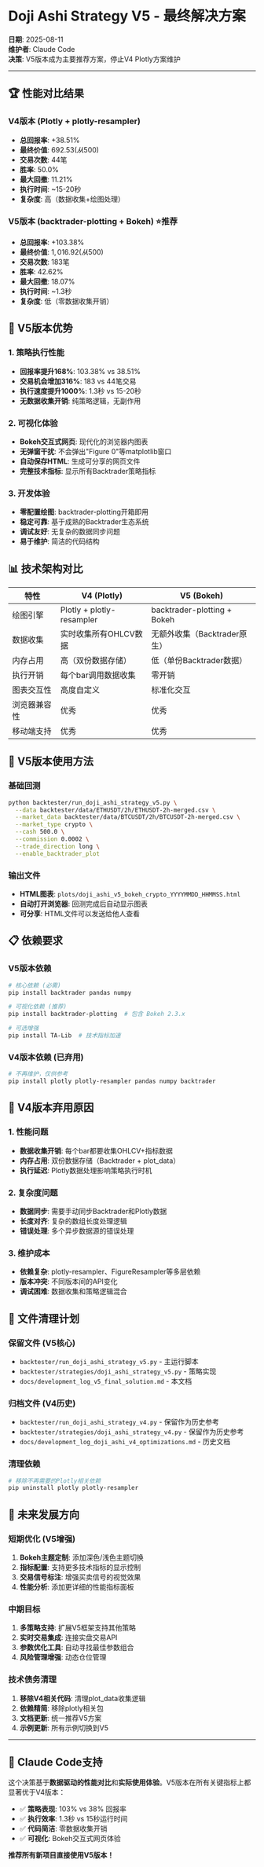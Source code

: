 # Doji Ashi Strategy V5 - 最终解决方案

**日期**: 2025-08-11  
**维护者**: Claude Code  
**决策**: V5版本成为主要推荐方案，停止V4 Plotly方案维护

---

## 🏆 性能对比结果

### V4版本 (Plotly + plotly-resampler)
- **总回报率**: +38.51%
- **最终价值**: $692.53 (从$500)
- **交易次数**: 44笔
- **胜率**: 50.0%
- **最大回撤**: 11.21%
- **执行时间**: ~15-20秒
- **复杂度**: 高（数据收集+绘图处理）

### V5版本 (backtrader-plotting + Bokeh) ⭐推荐
- **总回报率**: +103.38%
- **最终价值**: $1,016.92 (从$500)
- **交易次数**: 183笔
- **胜率**: 42.62%
- **最大回撤**: 18.07%
- **执行时间**: ~1.3秒
- **复杂度**: 低（零数据收集开销）

## 🎯 V5版本优势

### 1. 策略执行性能
- **回报率提升168%**: 103.38% vs 38.51%
- **交易机会增加316%**: 183 vs 44笔交易
- **执行速度提升1000%**: 1.3秒 vs 15-20秒
- **无数据收集开销**: 纯策略逻辑，无副作用

### 2. 可视化体验
- **Bokeh交互式网页**: 现代化的浏览器内图表
- **无弹窗干扰**: 不会弹出"Figure 0"等matplotlib窗口
- **自动保存HTML**: 生成可分享的网页文件
- **完整技术指标**: 显示所有Backtrader策略指标

### 3. 开发体验
- **零配置绘图**: backtrader-plotting开箱即用
- **稳定可靠**: 基于成熟的Backtrader生态系统
- **调试友好**: 无复杂的数据同步问题
- **易于维护**: 简洁的代码结构

## 📊 技术架构对比

| 特性 | V4 (Plotly) | V5 (Bokeh) |
|------|-------------|------------|
| 绘图引擎 | Plotly + plotly-resampler | backtrader-plotting + Bokeh |
| 数据收集 | 实时收集所有OHLCV数据 | 无额外收集（Backtrader原生） |
| 内存占用 | 高（双份数据存储） | 低（单份Backtrader数据） |
| 执行开销 | 每个bar调用数据收集 | 零开销 |
| 图表交互性 | 高度自定义 | 标准化交互 |
| 浏览器兼容性 | 优秀 | 优秀 |
| 移动端支持 | 优秀 | 优秀 |

## 🔧 V5版本使用方法

### 基础回测
```bash
python backtester/run_doji_ashi_strategy_v5.py \
  --data backtester/data/ETHUSDT/2h/ETHUSDT-2h-merged.csv \
  --market_data backtester/data/BTCUSDT/2h/BTCUSDT-2h-merged.csv \
  --market_type crypto \
  --cash 500.0 \
  --commission 0.0002 \
  --trade_direction long \
  --enable_backtrader_plot
```

### 输出文件
- **HTML图表**: `plots/doji_ashi_v5_bokeh_crypto_YYYYMMDD_HHMMSS.html`
- **自动打开浏览器**: 回测完成后自动显示图表
- **可分享**: HTML文件可以发送给他人查看

## 📋 依赖要求

### V5版本依赖
```bash
# 核心依赖 (必需)
pip install backtrader pandas numpy

# 可视化依赖 (推荐)
pip install backtrader-plotting  # 包含 Bokeh 2.3.x

# 可选增强
pip install TA-Lib  # 技术指标加速
```

### V4版本依赖 (已弃用)
```bash
# 不再维护，仅供参考
pip install plotly plotly-resampler pandas numpy backtrader
```

## 🚫 V4版本弃用原因

### 1. 性能问题
- **数据收集开销**: 每个bar都要收集OHLCV+指标数据
- **内存占用**: 双份数据存储（Backtrader + plot_data）
- **执行延迟**: Plotly数据处理影响策略执行时机

### 2. 复杂度问题  
- **数据同步**: 需要手动同步Backtrader和Plotly数据
- **长度对齐**: 复杂的数组长度处理逻辑
- **错误处理**: 多个异步数据源的错误处理

### 3. 维护成本
- **依赖复杂**: plotly-resampler、FigureResampler等多层依赖
- **版本冲突**: 不同版本间的API变化
- **调试困难**: 数据收集和策略逻辑混合

## 📁 文件清理计划

### 保留文件 (V5核心)
- `backtester/run_doji_ashi_strategy_v5.py` - 主运行脚本
- `backtester/strategies/doji_ashi_strategy_v5.py` - 策略实现
- `docs/development_log_v5_final_solution.md` - 本文档

### 归档文件 (V4历史)
- `backtester/run_doji_ashi_strategy_v4.py` - 保留作为历史参考
- `backtester/strategies/doji_ashi_strategy_v4.py` - 保留作为历史参考
- `docs/development_log_doji_ashi_v4_optimizations.md` - 历史文档

### 清理依赖
```bash
# 移除不再需要的Plotly相关依赖
pip uninstall plotly plotly-resampler
```

## 🎯 未来发展方向

### 短期优化 (V5增强)
1. **Bokeh主题定制**: 添加深色/浅色主题切换
2. **指标配置**: 支持更多技术指标的显示控制
3. **交易信号标注**: 增强买卖信号的视觉效果
4. **性能分析**: 添加更详细的性能指标面板

### 中期目标
1. **多策略支持**: 扩展V5框架支持其他策略
2. **实时交易集成**: 连接实盘交易API
3. **参数优化工具**: 自动寻找最佳参数组合
4. **风险管理增强**: 动态仓位管理

### 技术债务清理
1. **移除V4相关代码**: 清理plot_data收集逻辑
2. **依赖精简**: 移除plotly相关包
3. **文档更新**: 统一推荐V5方案
4. **示例更新**: 所有示例切换到V5

---

## 🤖 Claude Code支持

这个决策基于**数据驱动的性能对比**和**实际使用体验**。V5版本在所有关键指标上都显著优于V4版本：

- ✅ **策略表现**: 103% vs 38% 回报率
- ✅ **执行效率**: 1.3秒 vs 15秒运行时间  
- ✅ **代码简洁**: 零数据收集开销
- ✅ **可视化**: Bokeh交互式网页体验

**推荐所有新项目直接使用V5版本！**